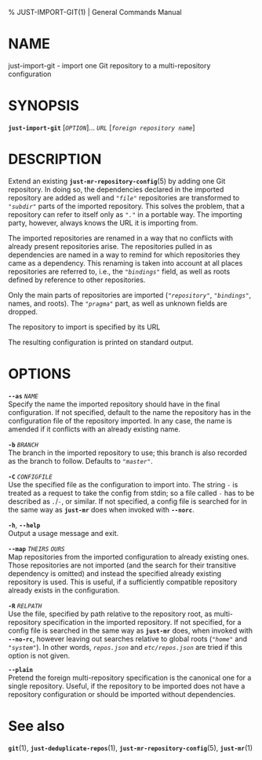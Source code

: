 % JUST-IMPORT-GIT(1) | General Commands Manual

NAME
====

just-import-git - import one Git repository to a multi-repository
configuration

SYNOPSIS
========

**`just-import-git`** \[*`OPTION`*\]... *`URL`* \[*`foreign repository name`*\]  

DESCRIPTION
===========

Extend an existing **`just-mr-repository-config`**(5) by adding one Git
repository. In doing so, the dependencies declared in the imported
repository are added as well and *`"file"`* repositories are transformed
to *`"subdir"`* parts of the imported repository. This solves the
problem, that a repository can refer to itself only as *`"."`* in a
portable way. The importing party, however, always knows the URL it is
importing from.

The imported repositories are renamed in a way that no conflicts with
already present repositories arise. The repositories pulled in as
dependencies are named in a way to remind for which repositories they
came as a dependency. This renaming is taken into account at all places
repositories are referred to, i.e., the *`"bindings"`* field, as well as
roots defined by reference to other repositories.

Only the main parts of repositories are imported (*`"repository"`*,
*`"bindings"`*, names, and roots). The *`"pragma"`* part, as well as
unknown fields are dropped.

The repository to import is specified by its URL

The resulting configuration is printed on standard output.

OPTIONS
=======

**`--as`** *`NAME`*  
Specify the name the imported repository should have in the final
configuration. If not specified, default to the name the repository has
in the configuration file of the repository imported. In any case, the
name is amended if it conflicts with an already existing name.

**`-b`** *`BRANCH`*  
The branch in the imported repository to use; this branch is also
recorded as the branch to follow. Defaults to *`"master"`*.

**`-C`** *`CONFIGFILE`*  
Use the specified file as the configuration to import into. The string
*`-`* is treated as a request to take the config from stdin; so a file
called *`-`* has to be described as *`.`*/*`-`*, or similar. If not
specified, a config file is searched for in the same way as **`just-mr`**
does when invoked with **`--norc`**.

**`-h`**, **`--help`**  
Output a usage message and exit.

**`--map`** *`THEIRS`* *`OURS`*  
Map repositories from the imported configuration to already existing
ones. Those repositories are not imported (and the search for their
transitive dependency is omitted) and instead the specified already
existing repository is used. This is useful, if a sufficiently
compatible repository already exists in the configuration.

**`-R`** *`RELPATH`*  
Use the file, specified by path relative to the repository root, as
multi-repository specification in the imported repository. If not
specified, for a config file is searched in the same way as **`just-mr`**
does, when invoked with **`--no-rc`**, however leaving out searches
relative to global roots (*`"home"`* and *`"system"`*). In other words,
*`repos.json`* and *`etc/repos.json`* are tried if this option is not
given.

**`--plain`**  
Pretend the foreign multi-repository specification is the canonical one
for a single repository. Useful, if the repository to be imported does
not have a repository configuration or should be imported without
dependencies.

See also
========

**`git`**(1),
**`just-deduplicate-repos`**(1),
**`just-mr-repository-config`**(5),
**`just-mr`**(1)
